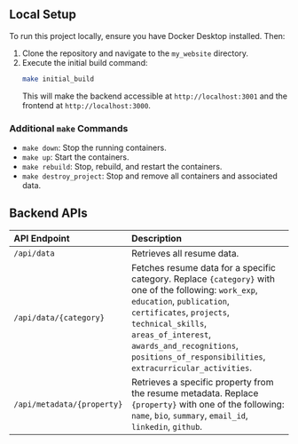 ## Local Setup

To run this project locally, ensure you have Docker Desktop installed. Then:

1.  Clone the repository and navigate to the `my_website` directory.
2.  Execute the initial build command:
    ```bash
    make initial_build
    ```
    This will make the backend accessible at `http://localhost:3001` and the frontend at `http://localhost:3000`.

### Additional `make` Commands

* `make down`: Stop the running containers.
* `make up`: Start the containers.
* `make rebuild`: Stop, rebuild, and restart the containers.
* `make destroy_project`: Stop and remove all containers and associated data.

## Backend APIs

| API Endpoint             | Description                                                                                                                                                                                                                                                           |
| :------------------------ | :--------------------------------------------------------------------------------------------------------------------------------------------------------------------------------------------------------------------------------------------------------------------- |
| `/api/data`              | Retrieves all resume data.                                                                                                                                                                                                                                          |
| `/api/data/{category}`   | Fetches resume data for a specific category. Replace `{category}` with one of the following: `work_exp`, `education`, `publication`, `certificates`, `projects`, `technical_skills`, `areas_of_interest`, `awards_and_recognitions`, `positions_of_responsibilities`, `extracurricular_activities`. |
| `/api/metadata/{property}` | Retrieves a specific property from the resume metadata. Replace `{property}` with one of the following: `name`, `bio`, `summary`, `email_id`, `linkedin`, `github`.                                                                                                  |
